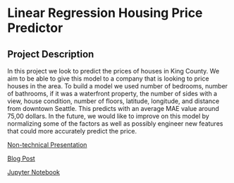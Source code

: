 
# Linear Regression Housing Price Predictor

## Project Description

In this project we look to predict the prices of houses in King County. We aim to be able to give this model to a company that is looking to price houses in the area. To build a model we used number of bedrooms, number of bathrooms, if it was a waterfront property, the number of sides with a view, house condition, number of floors, latitude, longitude, and distance from downtown Seattle. This predicts with an average MAE value around 75,00 dollars. In the future, we would like to improve on this model by normalizing some of the factors as well as possibly engineer new features that could more accurately predict the price.

[Non-technical Presentation](https://docs.google.com/presentation/d/1Yi5nudzf43uIFw3qyCFI9-ctm5_-JIruiLMpXNV-R8s/edit?usp=sharing)

[Blog Post](https://medium.com/@alecnmorgan/adventures-in-predictor-selection-2d0333aa0c05)

[Jupyter Notebook](https://github.com/AlecMorgan/dsc-1-final-project-seattle-ds-career-040119/blob/master/student.ipynb)
